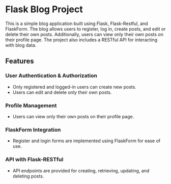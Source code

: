 <h1>Flask Blog Project</h1>

<p>This is a simple blog application built using Flask, Flask-Restful, and FlaskForm. The blog allows users to register, log in, create posts, and edit or delete their own posts. Additionally, users can view only their own posts on their profile page. The project also includes a RESTful API for interacting with blog data.</p>

<h2>Features</h2>

<h3>User Authentication & Authorization</h3>
<ul>
  <li>Only registered and logged-in users can create new posts.</li>
  <li>Users can edit and delete only their own posts.</li>
</ul>

<h3>Profile Management</h3>
<ul>
  <li>Users can view only their own posts on their profile page.</li>
</ul>

<h3>FlaskForm Integration</h3>
<ul>
  <li>Register and login forms are implemented using FlaskForm for ease of use.</li>
</ul>

<h3>API with Flask-RESTful</h3>
<ul>
  <li>API endpoints are provided for creating, retrieving, updating, and deleting posts.</li>
</ul>
